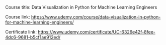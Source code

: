 Course title: Data Visualization in Python for Machine Learning Engineers

Course link: https://www.udemy.com/course/data-visualization-in-python-for-machine-learning-engineers/

Certificate link: https://www.udemy.com/certificate/UC-6326e42f-8fee-4dc6-9681-b5cf1ae912ed/

